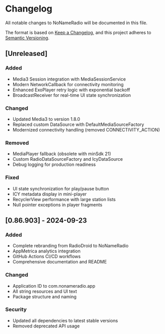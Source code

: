 # Changelog

All notable changes to NoNameRadio will be documented in this file.

The format is based on [Keep a Changelog](https://keepachangelog.com/en/1.0.0/),
and this project adheres to [Semantic Versioning](https://semver.org/spec/v2.0.0.html).

## [Unreleased]

### Added
- Media3 Session integration with MediaSessionService
- Modern NetworkCallback for connectivity monitoring
- Enhanced ExoPlayer retry logic with exponential backoff
- BroadcastReceiver for real-time UI state synchronization

### Changed
- Updated Media3 to version 1.8.0
- Replaced custom DataSource with DefaultMediaSourceFactory
- Modernized connectivity handling (removed CONNECTIVITY_ACTION)

### Removed
- MediaPlayer fallback (obsolete with minSdk 21)
- Custom RadioDataSourceFactory and IcyDataSource
- Debug logging for production readiness

### Fixed
- UI state synchronization for play/pause button
- ICY metadata display in mini-player
- RecyclerView performance with large station lists
- Null pointer exceptions in player fragments

## [0.86.903] - 2024-09-23

### Added
- Complete rebranding from RadioDroid to NoNameRadio
- AppMetrica analytics integration
- GitHub Actions CI/CD workflows
- Comprehensive documentation and README

### Changed
- Application ID to com.nonameradio.app
- All string resources and UI text
- Package structure and naming

### Security
- Updated all dependencies to latest stable versions
- Removed deprecated API usage
